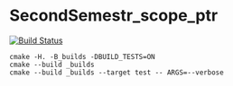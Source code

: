 # SecondSemestr_scope_ptr

[![Build Status](https://travis-ci.org/SashaPozhuev1/SecondSemestr_scope_ptr.svg?branch=master)](https://travis-ci.org/SashaPozhuev1/SecondSemestr_scope_ptr)

```
cmake -H. -B_builds -DBUILD_TESTS=ON
cmake --build _builds
cmake --build _builds --target test -- ARGS=--verbose
```
